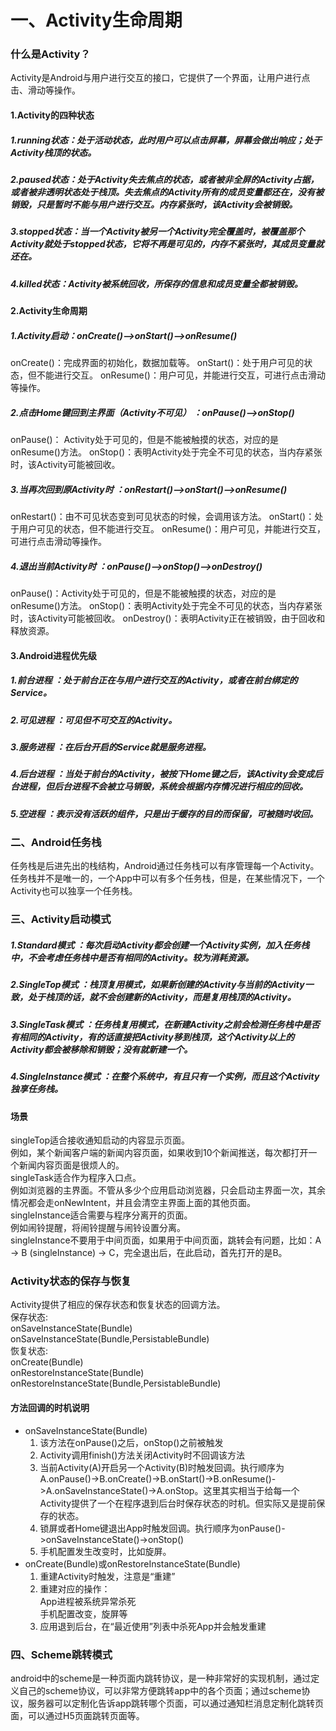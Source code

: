 # 一、Activity生命周期
### 什么是Activity？
Activity是Android与用户进行交互的接口，它提供了一个界面，让用户进行点击、滑动等操作。

#### 1.Activity的四种状态
##### 1.running状态：处于活动状态，此时用户可以点击屏幕，屏幕会做出响应；处于Activity栈顶的状态。
##### 2.paused状态：处于Activity失去焦点的状态，或者被非全屏的Activity占据，或者被非透明状态处于栈顶。失去焦点的Activity所有的成员变量都还在，没有被销毁，只是暂时不能与用户进行交互。内存紧张时，该Activity会被销毁。
##### 3.stopped状态：当一个Activity被另一个Activity完全覆盖时，被覆盖那个Activity就处于stopped状态，它将不再是可见的，内存不紧张时，其成员变量就还在。
##### 4.killed状态：Activity被系统回收，所保存的信息和成员变量全都被销毁。

#### 2.Activity生命周期
##### 1.Activity启动：onCreate()——>onStart()——>onResume()
onCreate()：完成界面的初始化，数据加载等。
onStart()：处于用户可见的状态，但不能进行交互。
onResume()：用户可见，并能进行交互，可进行点击滑动等操作。

##### 2.点击Home键回到主界面（Activity不可见） ：onPause()——>onStop()
onPause()：
Activity处于可见的，但是不能被触摸的状态，对应的是onResume()方法。
onStop()：表明Activity处于完全不可见的状态，当内存紧张时，该Activity可能被回收。
##### 3.当再次回到原Activity时 ：onRestart()——>onStart()——>onResume()
onRestart()：由不可见状态变到可见状态的时候，会调用该方法。
onStart()：处于用户可见的状态，但不能进行交互。
onResume()：用户可见，并能进行交互，可进行点击滑动等操作。

##### 4.退出当前Activity时 ：onPause()——>onStop()——>onDestroy()
onPause()：Activity处于可见的，但是不能被触摸的状态，对应的是onResume()方法。
onStop()：表明Activity处于完全不可见的状态，当内存紧张时，该Activity可能被回收。
onDestroy()：表明Activity正在被销毁，由于回收和释放资源。

#### 3.Android进程优先级

##### 1.前台进程 ：处于前台正在与用户进行交互的Activity，或者在前台绑定的Service。

##### 2.可见进程 ：可见但不可交互的Activity。

##### 3.服务进程 ：在后台开启的Service就是服务进程。

##### 4.后台进程 ：当处于前台的Activity，被按下Home键之后，该Activity会变成后台进程，但后台进程不会被立马销毁，系统会根据内存情况进行相应的回收。

##### 5.空进程 ：表示没有活跃的组件，只是出于缓存的目的而保留，可被随时收回。

### 二、Android任务栈

任务栈是后进先出的栈结构，Android通过任务栈可以有序管理每一个Activity。任务栈并不是唯一的，一个App中可以有多个任务栈，但是，在某些情况下，一个Activity也可以独享一个任务栈。

### 三、Activity启动模式

##### 1.Standard模式 ：每次启动Activity都会创建一个Activity实例，加入任务栈中，不会考虑任务栈中是否有相同的Activity。较为消耗资源。

##### 2.SingleTop模式 ：栈顶复用模式，如果新创建的Activity与当前的Activity一致，处于栈顶的话，就不会创建新的Activity，而是复用栈顶的Activity。

##### 3.SingleTask模式 ：任务栈复用模式，在新建Activity之前会检测任务栈中是否有相同的Activity，有的话直接把Activity移到栈顶，这个Activity以上的Activity都会被移除和销毁；没有就新建一个。

##### 4.SingleInstance模式 ：在整个系统中，有且只有一个实例，而且这个Activity独享任务栈。

#### 场景
singleTop适合接收通知启动的内容显示页面。<br>
例如，某个新闻客户端的新闻内容页面，如果收到10个新闻推送，每次都打开一个新闻内容页面是很烦人的。<br>
singleTask适合作为程序入口点。<br>
例如浏览器的主界面。不管从多少个应用启动浏览器，只会启动主界面一次，其余情况都会走onNewIntent，并且会清空主界面上面的其他页面。<br>
singleInstance适合需要与程序分离开的页面。<br>
例如闹铃提醒，将闹铃提醒与闹铃设置分离。<br>
singleInstance不要用于中间页面，如果用于中间页面，跳转会有问题，比如：A -> B (singleInstance) -> C，完全退出后，在此启动，首先打开的是B。

### Activity状态的保存与恢复
Activity提供了相应的保存状态和恢复状态的回调方法。<br>
保存状态:<br>
onSaveInstanceState(Bundle)<br>
onSaveInstanceState(Bundle,PersistableBundle)<br>
恢复状态:<br>
onCreate(Bundle)<br>
onRestoreInstanceState(Bundle)<br>
onRestoreInstanceState(Bundle,PersistableBundle)<br>

#### 方法回调的时机说明
* onSaveInstanceState(Bundle)
	1. 该方法在onPause()之后，onStop()之前被触发
	2. Activity调用finish()方法关闭Activity时不回调该方法
	3. 当前Activity(A)开启另一个Activity(B)时触发回调。执行顺序为A.onPause()->B.onCreate()->B.onStart()->B.onResume()->A.onSaveInstanceState()->A.onStop。这里其实相当于给每一个Activity提供了一个在程序退到后台时保存状态的时机。但实际又是提前保存的状态。
	4. 锁屏或者Home键退出App时触发回调。执行顺序为onPause()->onSaveInstanceState()->onStop()
	5. 手机配置发生改变时，比如旋屏。
* onCreate(Bundle)或onRestoreInstanceState(Bundle)
  1. 重建Activity时触发，注意是“重建”
  2. 重建对应的操作：<br>
     App进程被系统异常杀死<br>
     手机配置改变，旋屏等<br>
  3. 应用退到后台，在“最近使用”列表中杀死App并会触发重建





### 四、Scheme跳转模式

android中的scheme是一种页面内跳转协议，是一种非常好的实现机制，通过定义自己的scheme协议，可以非常方便跳转app中的各个页面；通过scheme协议，服务器可以定制化告诉app跳转哪个页面，可以通过通知栏消息定制化跳转页面，可以通过H5页面跳转页面等。
